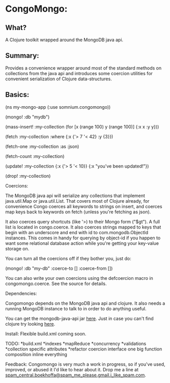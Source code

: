 CongoMongo:
===========

What?
------
A Clojure toolkit wrapped around the MongoDB java api.

Summary:
---------
Provides a convenience wrapper around most of the standard methods on 
collections from the java api and introduces some coercion utilities 
for convenient serialization of Clojure data-structures.

Basics:
--------
(ns my-mongo-app
  (:use somnium.congomongo))

(mongo!
  :db "mydb")

(mass-insert!
  :my-collection
  (for [x (range 100) y (range 100)] {:x x :y y}))

(fetch
  :my-collection
  :where {:x {'> 7 
              '< 42}
          :y {3}})

(fetch-one
  :my-collection 
  :as :json)

(fetch-count
  :my-collection)

(update!
  :my-collection 
  {:x {'> 5 '< 10}}
  {:x "you've been updated!"})

(drop! :my-collection)

Coercions:

  The MongoDB java api will serialize any collections that
implement java.util.Map or java.util.List. That covers most
of Clojure already, for convenience Congo coerces all keywords
to strings on insert, and coerces map keys back to keywords
on fetch (unless you're fetching as json).

  It also coerces query shortcuts (like '>) to their Mongo form
("$gt"). A full list is located in congo.coerce.
  It also coerces strings mapped to keys that
begin with an underscore and end with id to com.mongodb.ObjectId 
instances. This comes in handy for querying by object-id if you happen
to want some relational database action while you're getting your 
key-value storage on.

  You can turn all the coercions off if they bother you, just do:

(mongo!
  :db "my-db"
  :coerce-to   []
  :coerce-from [])

  You can also write your own coercions using the defcoercion macro in
congomongo.coerce. See the source for details.
   
Dependencies:

  Congomongo depends on the MongoDB java api and clojure.
It also needs a running MongoDB instance to talk to in order to do
anything useful.

  You can get the mongodb-java-api jar [here](http://www.github.com/mongodb/mongo-java-driver).
Just in case you can't find clojure try looking [here](http://www.github.com/richhickey/clojure).

Install:
  Flexible build.xml coming soon.

TODO:
*build.xml
*indexes
*mapReduce
*concurrency
*validations
*collection specific attributes
*refactor coercion interface
  one big function composition
  inline everything

Feedback:
  Congomongo is very much a work in progress, so if you've used, improved, 
or abused it I'd like to hear about it.
Drop me a line at spam_central.boekhoffa@spam_me_please.gmail.i_like_spam.com.
